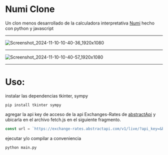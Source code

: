 # Numi Clone


Un clon menos desarrollado de la calculadora interpretativa [Numi](https://github.com/nikolaeu/numi) hecho con python
y javascript

---

![Screenshot_2024-11-10-10-40-36_1920x1080](https://github.com/user-attachments/assets/6d7098e9-35e4-457e-b0fc-4b833130c10d)


---

![Screenshot_2024-11-10-10-40-57_1920x1080](https://github.com/user-attachments/assets/76767f30-cc10-4083-9764-abd45bfb53dc)

---

# Uso: 

instalar las dependencias tkinter, sympy

```
pip install tkinter sympy
```

agregar la api key de acceso de la api Exchanges-Rates de [abstractApi](https://www.abstractapi.com/a/home?utm_source=google&utm_medium=cpc&utm_campaign=branded&utm_term=abstract%20api&gad_source=1&gclid=EAIaIQobChMItcegm5bSiQMVfqFaBR2qEzE8EAAYASAAEgK-E_D_BwE)
y ubicarla en el archivo fetch.js en el siguiente fragmento.

```js
const url = `https://exchange-rates.abstractapi.com/v1/live/?api_key=&base=${b}`
```

ejecutar y/o compilar a conveniencia

```
python main.py
```

